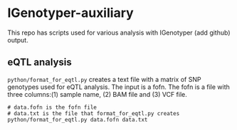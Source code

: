 # IGenotyper-auxiliary
This repo has scripts used for various analysis with IGenotyper (add github) output.

## eQTL analysis
`python/format_for_eqtl.py` creates a text file with a matrix of SNP genotypes used for eQTL analysis. The input is a fofn. The fofn is a file with three columns:(1) sample name, (2) BAM file and (3) VCF file.
```
# data.fofn is the fofn file
# data.txt is the file that format_for_eqtl.py creates
python/format_for_eqtl.py data.fofn data.txt
```
